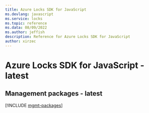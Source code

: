 ```yaml
---
title: Azure Locks SDK for JavaScript
ms.devlang: javascript
ms.service: locks
ms.topic: reference
ms.data: 08/09/2022
ms.author: jeffish
description: Reference for Azure Locks SDK for JavaScript
author: xirzec
---
```

# Azure Locks SDK for JavaScript - latest

## Management packages - latest
[!INCLUDE [mgmt-packages](locks-mgmt-index.md)]
